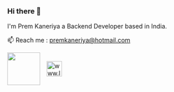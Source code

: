 ### Hi there 👋

I'm Prem Kaneriya a Backend Developer based in India.

📫 Reach me : premkaneriya@hotmail.com

<a href="https://twitter.com/_premkaneriya?t=t0S6foZq50brwlKAGajsXQ&s=09" target="blank"><img align="center" src="https://oyepriyansh.pages.dev/assets/github/readme/twitter.svg" alt="" title="Twitter" width="75"/></a> &ensp;
<a href="https://www.linkedin.com/in/prem-kaneriya-2aaa85223/" target="blank"><img align="center" src="https://oyepriyansh.pages.dev/assets/github/readme/linkedin.svg" alt="www.linkedin.com/in/prem-kaneriya-2aaa85223" title="Linkedin" width="35"/></a> &ensp;

<a href="" target="blank"  ><i class="fa-brands fa-instagram" style="color: #f01aff;"></i></a>

<a href="" target="blank"  ><i class="fa-brands fa-reddit-alien" style="color: #ff7300;"></i></a>

<a href="" target="blank"  ><i class="fa-brands fa-instagram" style="color: #ff00c8;"></i></i></a>

